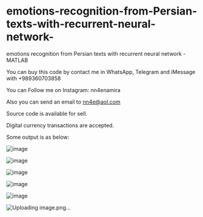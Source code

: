 # emotions-recognition-from-Persian-texts-with-recurrent-neural-network-
emotions recognition from Persian texts with recurrent neural network - MATLAB

You can buy this code by contact me in WhatsApp, Telegram and iMessage with +989360703858

You can Follow me on Instagram: nn4enamira

Also you can send an email to nn4e@aol.com

Source code is available for sell.

Digital currency transactions are accepted.

Some output is as below:

![image](https://github.com/user-attachments/assets/058e5146-7cd9-45da-b332-5ada505e106b)

![image](https://github.com/user-attachments/assets/fe55fbfa-15d4-4eaf-95ff-83e103fd1910)

![image](https://github.com/user-attachments/assets/5acfcc00-f5b9-4658-88c4-370849dc4d67)

![image](https://github.com/user-attachments/assets/92e0a509-1d30-456a-89bd-7d7b54318bbc)

![image](https://github.com/user-attachments/assets/27f456e3-2514-4c7a-8018-98bca6f8dcc3)

![Uploading image.png…]()






